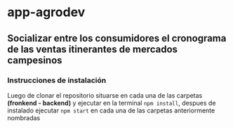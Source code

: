 # app-agrodev

## Socializar entre los consumidores el cronograma de las ventas itinerantes de mercados campesinos

### Instrucciones de instalación

Luego de clonar el repositorio situarse en cada una de las carpetas **(fronkend - backend)** y ejecutar en la terminal ``npm install``, despues de instalado ejecutar ``npm start`` en cada una de las carpetas anteriormente nombradas
